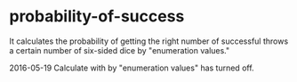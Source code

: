 # probability-of-success
 It calculates the probability of getting the right number of successful throws a certain number of six-sided dice by "enumeration values."

 2016-05-19 Calculate with by "enumeration values" has turned off.